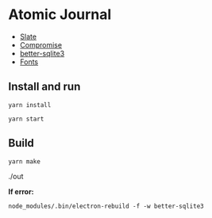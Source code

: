 # Atomic Journal

* [Slate](https://github.com/ianstormtaylor/slate)
* [Compromise](https://github.com/spencermountain/compromise/)
* [better-sqlite3](https://github.com/JoshuaWise/better-sqlite3)
* [Fonts](https://github.com/fontsource/fontsource)


## Install and run

```terminal
yarn install
```


```terminal
yarn start
```

## Build
```terminal
yarn make
```

./out

**If error:**

```terminal
node_modules/.bin/electron-rebuild -f -w better-sqlite3
```


